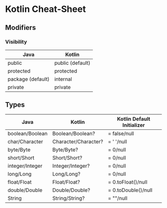 # Kotlin Cheat-Sheet

## Modifiers

### Visibility
| Java | Kotlin |
| --- | --- |
| public | public (default) |
| protected | protected |
| package (default) | internal |
| private | private |


## Types
| Java | Kotlin | Kotlin Default Initializer |
| --- | --- | --- |
|boolean/Boolean | Boolean/Boolean? | = false/null |
|char/Character | Character/Character? | = ' '/null |
|byte/Byte | Byte/Byte? | = 0/null |
|short/Short | Short/Short? | = 0/null |
|integer/Integer | Integer/Integer? | = 0/null |
|long/Long | Long/Long? | = 0/null |
|float/Float | Float/Float? | = 0.toFloat()/null |
|double/Double | Double/Double? | = 0.toDouble()/null |
|String | String/String? |  = ""/null |



